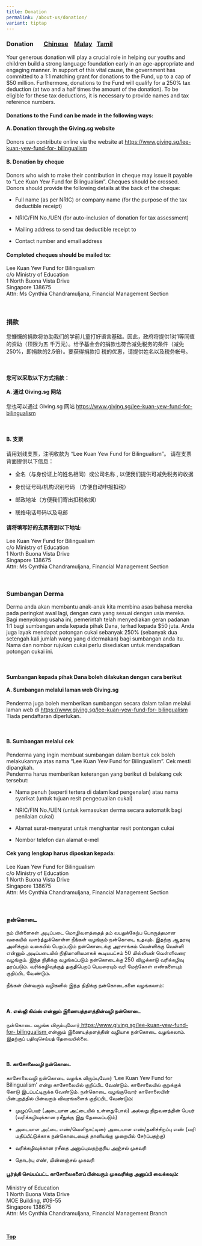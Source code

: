 ```yaml
---
title: Donation
permalink: /about-us/donation/
variant: tiptap
---
```

<h3>Donation &nbsp; &nbsp; &nbsp; <a href="#捐款" rel="noopener noreferrer nofollow" target="_blank">Chinese</a> &nbsp;&nbsp; <a href="#Sumbangan Derma" rel="noopener noreferrer nofollow" target="_blank">Malay</a>&nbsp;&nbsp; <a href="#நன்கொடை" rel="noopener noreferrer nofollow" target="_blank">Tamil</a></h3>
<p>Your generous donation will play a crucial role in helping our youths
and children build a strong language foundation early in an age-appropriate
and engaging manner. In support of this vital cause, the government has
committed to a 1:1 matching grant for donations to the Fund, up to a cap
of $50 million. Furthermore, donations to the Fund will qualify for a 250%
tax deduction (at two and a half times the amount of the donation). To
be eligible for these tax deductions, it is necessary to provide names
and tax reference numbers.</p>
<p></p>
<h4>Donations to the Fund can be made in the following ways:<br><br>A. Donation through the Giving.sg website</h4>
<p>Donors can contribute online via the website at <a href="https://www.giving.sg/lee-kuan-yew-fund-for-
bilingualism" rel="noopener noreferrer nofollow" target="_blank">https://www.giving.sg/lee-kuan-yew-fund-for- bilingualism</a>
</p>
<p></p>
<h4>B. Donation by cheque</h4>
<p>Donors who wish to make their contribution in cheque may issue it payable
to “Lee Kuan Yew Fund for Bilingualism”. Cheques should be crossed. Donors
should provide the following details at the back of the cheque:</p>
<ul data-tight="true" class="tight">
<li>
<p>Full name (as per NRIC) or company name (for the purpose of the tax deductible
receipt)</p>
</li>
<li>
<p>NRIC/FIN No./UEN (for auto-inclusion of donation for tax assessment)</p>
</li>
<li>
<p>Mailing address to send tax deductible receipt to</p>
</li>
<li>
<p>Contact number and email address</p>
<p></p>
</li>
</ul>
<h4>Completed cheques should be mailed to:</h4>
<p>Lee Kuan Yew Fund for Bilingualism
<br>c/o Ministry of Education
<br>1 North Buona Vista Drive
<br>Singapore 138675
<br>Attn: Ms Cynthia Chandramuljana, Financial Management Section</p>
<p>
<br>
</p>
<h3>捐款</h3>
<p>您慷慨的捐款将协助我们的学前儿童打好语言基础。因此，政府将提供1对1等同值的资助（顶限为五 千万元）。给予基金会的捐款也符合减免税务的条件（减免250%，即捐款的2.5倍）。要获得捐款扣
税的优惠，请提供姓名以及税务帐号。</p>
<p>
<br>
</p>
<h4>您可以采取以下方式捐款：<br><br>A. 通过 Giving.sg 网站</h4>
<p>您也可以通过 Giving.sg 网站 <a href="https://www.giving.sg/lee-kuan-yew-fund-for-
bilingualism" rel="noopener noreferrer nofollow" target="_blank">https://www.giving.sg/lee-kuan-yew-fund-for- bilingualism</a>
</p>
<p>
<br>
</p>
<h4>B. 支票</h4>
<p>请用划线支票，注明收款为 “Lee Kuan Yew Fund for Bilingualism”。 请在支票背面提供以下信息：</p>
<ul data-tight="true" class="tight">
<li>
<p>全名（与身份证上的姓名相同）或公司名称 , 以便我们提供可减免税务的收据</p>
</li>
<li>
<p>身份证号码/机构识别号码 （方便自动申报扣税）</p>
</li>
<li>
<p>邮政地址（方便我们寄出扣税收据）</p>
</li>
<li>
<p>联络电话号码以及电邮</p>
</li>
</ul>
<p></p>
<h4>请将填写好的支票寄到以下地址:</h4>
<p>Lee Kuan Yew Fund for Bilingualism
<br>c/o Ministry of Education
<br>1 North Buona Vista Drive
<br>Singapore 138675
<br>Attn: Ms Cynthia Chandramuljana, Financial Management Section</p>
<p>
<br>
</p>
<h3>Sumbangan Derma</h3>
<p>Derma anda akan membantu anak-anak kita membina asas bahasa mereka pada
peringkat awal lagi, dengan cara yang sesuai dengan usia mereka. Bagi menyokong
usaha ini, pemerintah telah menyediakan geran padanan 1:1 bagi sumbangan
anda kepada pihak Dana, terhad kepada $50 juta. Anda juga layak mendapat
potongan cukai sebanyak 250% (sebanyak dua setengah kali jumlah wang yang
didermakan) bagi sumbangan anda itu. Nama dan nombor rujukan cukai perlu
disediakan untuk mendapatkan potongan cukai ini.</p>
<p>
<br>
</p>
<h4>Sumbangan kepada pihak Dana boleh dilakukan dengan cara berikut<br><br>A. Sumbangan melalui laman web Giving.sg</h4>
<p>Penderma juga boleh memberikan sumbangan secara dalam talian melalui laman
web di <a href="https://www.giving.sg/lee-kuan-yew-fund-for-bilingualism" rel="noopener noreferrer nofollow" target="_blank">https://www.giving.sg/lee-kuan-yew-fund-for- bilingualism</a> Tiada
pendaftaran diperlukan.</p>
<p>
<br>
</p>
<h4>B. Sumbangan melalui cek</h4>
<p>Penderma yang ingin membuat sumbangan dalam bentuk cek boleh melakukannya
atas nama “Lee Kuan Yew Fund for Bilingualism”. Cek mesti dipangkah.
<br>Penderma harus memberikan keterangan yang berikut di belakang cek tersebut:
<br>
</p>
<ul data-tight="true" class="tight">
<li>
<p>Nama penuh (seperti tertera di dalam kad pengenalan) atau nama syarikat
(untuk tujuan resit pengecualian cukai)</p>
</li>
<li>
<p>NRIC/FIN No./UEN (untuk kemasukan derma secara automatik bagi penilaian
cukai)</p>
</li>
<li>
<p>Alamat surat-menyurat untuk menghantar resit pontongan cukai</p>
</li>
<li>
<p>Nombor telefon dan alamat e-mel</p>
</li>
</ul>
<h4>Cek yang lengkap harus diposkan kepada:</h4>
<p>Lee Kuan Yew Fund for Bilingualism
<br>c/o Ministry of Education
<br>1 North Buona Vista Drive
<br>Singapore 138675
<br>Attn: Ms Cynthia Chandramuljana, Financial Management Section</p>
<p>
<br>
</p>
<h3>நன்கொடை</h3>
<p>நம் பிள்ளைகள் அடிப்படை மொழிவளத்தைத் தம் வயதுக்கேற்ப பொருத்தமான வகையில்
வளர்த்துக்கொள்ள நீங்கள் வழங்கும் நன்கொடை உதவும். இதற்கு ஆதரவு அளிக்கும்
வகையில் பெறப்படும் நன்கொடைக்கு அரசாங்கம் வெள்ளிக்கு வெள்ளி என்னும் அடிப்படையில்
நிதிமானியமாகக் கூடியபட்சம் 50 மில்லியன் வெள்ளிவரை வழங்கும். இந்த நிதிக்கு
வழங்கப்படும் நன்கொடைக்கு 250 விழுக்காடு வரிக்கழிவு தரப்படும். வரிக்கழிவுக்குத்
தகுதிபெறப் பெயரையும் வரி மேற்கோள் எண்களையும் குறிப்பிட வேண்டும்.</p>
<p>நீங்கள் பின்வரும் வழிகளில் இந்த நிதிக்கு நன்கொடைகளை வழங்கலாம்:</p>
<p>
<br>
</p>
<h4>A. எஸ்ஜி கிவ்ஸ் என்னும் இணையத்தளத்தின்வழி நன்கொடை</h4>
<p>நன்கொடை வழங்க விரும்புவோர்<a href="https://www.giving.sg/lee-kuan-yew-fund-for-bilingualism" rel="noopener noreferrer nofollow" target="_blank"> https://www.giving.sg/lee-kuan-yew-fund-for- bilingualism </a>என்னும்
இணையத்தளத்தின் வழியாக நன்கொடை வழங்கலாம். இதற்குப் பதிவுசெய்யத் தேவையில்லை.</p>
<p>
<br>
</p>
<h4>B. காசோலைவழி நன்கொடை</h4>
<p>காசோலைவழி நன்கொடை வழங்க விரும்புவோர் ‘Lee Kuan Yew Fund for Bilingualism’
என்று காசோலையில் குறிப்பிட வேண்டும். காசோலையில் குறுக்குக் கோடு இடப்பட்டிருக்க
வேண்டும். நன்கொடை வழங்குவோர் காசோலையின் பின்புறத்தில் பின்வரும் விவரங்களைக்
குறிப்பிட வேண்டும்:</p>
<ul data-tight="true" class="tight">
<li>
<p>முழுப்பெயர் (அடையாள அட்டையில் உள்ளதுபோல்) அல்லது நிறுவனத்தின் பெயர் (வரிக்கழிவுக்கான
ரசீதுக்கு இது தேவைப்படும்)</p>
</li>
<li>
<p>அடையாள அட்டை எண்/வெளிநாட்டினர் அடையாள எண்/தனிச்சிறப்பு எண் (வரி மதிப்பீட்டுக்காக
நன்கொடையைத் தானியங்கு முறையில் சேர்ப்பதற்கு)</p>
</li>
<li>
<p>வரிக்கழிவுக்கான ரசீதை அனுப்புவதற்குரிய அஞ்சல் முகவரி</p>
</li>
<li>
<p>தொடர்பு எண், மின்னஞ்சல் முகவரி</p>
</li>
</ul>
<p></p>
<h4>பூர்த்தி செய்யப்பட்ட காசோலைகளைப் பின்வரும் முகவரிக்கு அனுப்பி வைக்கவும்:</h4>
<p>Ministry of Education
<br>1 North Buona Vista Drive
<br>MOE Building, #09-55
<br>Singapore 138675
<br>Attn: Ms Cynthia Chandramuljana, Financial Management Branch</p>
<p>
<br>
</p>
<p><strong><a href="#top" rel="noopener noreferrer nofollow" target="_blank">Top</a></strong>
</p>
